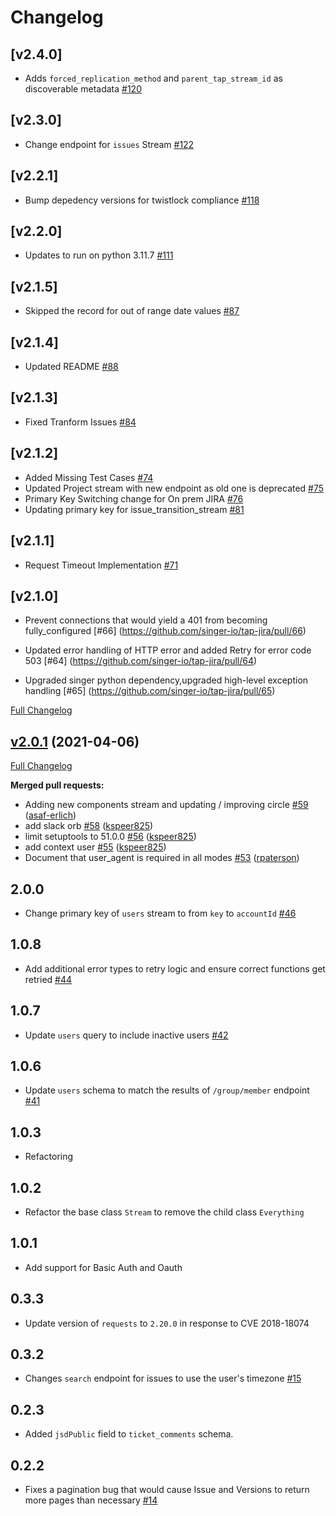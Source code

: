 # Changelog

## [v2.4.0]
  * Adds `forced_replication_method` and `parent_tap_stream_id` as discoverable metadata [#120](https://github.com/singer-io/tap-jira/pull/120)
## [v2.3.0]
  * Change endpoint for `issues` Stream [#122](https://github.com/singer-io/tap-jira/pull/122)
## [v2.2.1]
  * Bump depedency versions for twistlock compliance [#118](https://github.com/singer-io/tap-jira/pull/118)

## [v2.2.0]
  * Updates to run on python 3.11.7 [#111](https://github.com/singer-io/tap-jira/pull/111)
## [v2.1.5]
  * Skipped the record for out of range date values [#87](https://github.com/singer-io/tap-jira/pull/87)
## [v2.1.4]
  * Updated README [#88](https://github.com/singer-io/tap-jira/pull/88)
## [v2.1.3]
  * Fixed Tranform Issues [#84](https://github.com/singer-io/tap-jira/pull/84)
## [v2.1.2]
  * Added Missing Test Cases [#74](https://github.com/singer-io/tap-jira/pull/74)
  * Updated Project stream with new endpoint as old one is deprecated [#75](https://github.com/singer-io/tap-jira/pull/75)
  * Primary Key Switching change for On prem JIRA [#76](https://github.com/singer-io/tap-jira/pull/76)
  * Updating primary key for issue_transition_stream [#81](https://github.com/singer-io/tap-jira/pull/81)
## [v2.1.1]
  * Request Timeout Implementation [#71](https://github.com/singer-io/tap-jira/pull/71)
## [v2.1.0]
  * Prevent connections that would yield a 401 from becoming fully_configured [#66] (https://github.com/singer-io/tap-jira/pull/66)

  * Updated error handling of HTTP error and added Retry for error code 503 [#64] (https://github.com/singer-io/tap-jira/pull/64)

  * Upgraded singer python dependency,upgraded high-level exception handling [#65] (https://github.com/singer-io/tap-jira/pull/65)

[Full Changelog](https://github.com/singer-io/tap-jira/compare/v2.0.0...v2.0.1)

## [v2.0.1](https://github.com/singer-io/tap-jira/tree/v2.0.1) (2021-04-06)

[Full Changelog](https://github.com/singer-io/tap-jira/compare/v2.0.0...v2.0.1)

**Merged pull requests:**

- Adding new components stream and updating / improving circle [\#59](https://github.com/singer-io/tap-jira/pull/59) ([asaf-erlich](https://github.com/asaf-erlich))
- add slack orb [\#58](https://github.com/singer-io/tap-jira/pull/58) ([kspeer825](https://github.com/kspeer825))
- limit setuptools to 51.0.0 [\#56](https://github.com/singer-io/tap-jira/pull/56) ([kspeer825](https://github.com/kspeer825))
- add context user [\#55](https://github.com/singer-io/tap-jira/pull/55) ([kspeer825](https://github.com/kspeer825))
- Document that user\_agent is required in all modes [\#53](https://github.com/singer-io/tap-jira/pull/53) ([rpaterson](https://github.com/rpaterson))

## 2.0.0
  * Change primary key of `users` stream to from `key` to `accountId` [#46](https://github.com/singer-io/tap-jira/pull/46)

## 1.0.8
  * Add additional error types to retry logic and ensure correct functions get retried [#44](https://github.com/singer-io/tap-jira/pull/44)

## 1.0.7
  * Update `users` query to include inactive users [#42](https://github.com/singer-io/tap-jira/pull/42)

## 1.0.6
  * Update `users` schema to match the results of `/group/member` endpoint [#41](https://github.com/singer-io/tap-jira/pull/41)

## 1.0.3
  * Refactoring

## 1.0.2
  * Refactor the base class `Stream` to remove the child class `Everything`

## 1.0.1
  * Add support for Basic Auth and Oauth

## 0.3.3
  * Update version of `requests` to `2.20.0` in response to CVE 2018-18074

## 0.3.2
  * Changes `search` endpoint for issues to use the user's timezone [#15](https://github.com/singer-io/tap-jira/pull/15)

## 0.2.3
  * Added `jsdPublic` field to `ticket_comments` schema.

## 0.2.2
  * Fixes a pagination bug that would cause Issue and Versions to return more pages than necessary [#14](https://github.com/singer-io/tap-jira/pull/14)

